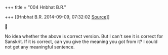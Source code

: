 +++
title = "004 Hnbhat B.R."

+++
[[Hnbhat B.R.	2014-09-09, 07:32:02 [Source](https://groups.google.com/g/samskrita/c/SwGPe-hi0eE)]]





No idea whether the above is correct version. But I can't see it is correct for Sanskrit. If it is correct, can you give the meaning you got from it? I could not get any meaningful sentence.

  

  

  

  

